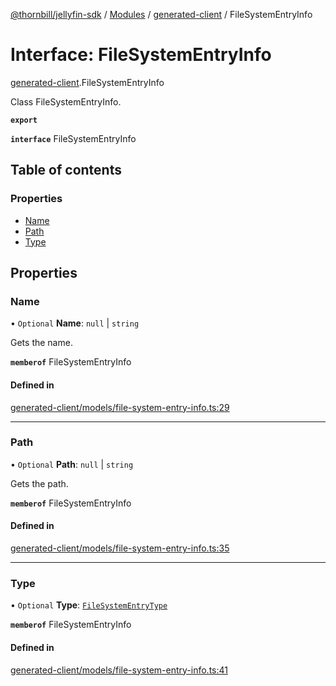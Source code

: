 [@thornbill/jellyfin-sdk](../README.md) / [Modules](../modules.md) / [generated-client](../modules/generated_client.md) / FileSystemEntryInfo

# Interface: FileSystemEntryInfo

[generated-client](../modules/generated_client.md).FileSystemEntryInfo

Class FileSystemEntryInfo.

**`export`**

**`interface`** FileSystemEntryInfo

## Table of contents

### Properties

- [Name](generated_client.FileSystemEntryInfo.md#name)
- [Path](generated_client.FileSystemEntryInfo.md#path)
- [Type](generated_client.FileSystemEntryInfo.md#type)

## Properties

### Name

• `Optional` **Name**: ``null`` \| `string`

Gets the name.

**`memberof`** FileSystemEntryInfo

#### Defined in

[generated-client/models/file-system-entry-info.ts:29](https://github.com/thornbill/jellyfin-sdk-typescript/blob/c68c853/src/generated-client/models/file-system-entry-info.ts#L29)

___

### Path

• `Optional` **Path**: ``null`` \| `string`

Gets the path.

**`memberof`** FileSystemEntryInfo

#### Defined in

[generated-client/models/file-system-entry-info.ts:35](https://github.com/thornbill/jellyfin-sdk-typescript/blob/c68c853/src/generated-client/models/file-system-entry-info.ts#L35)

___

### Type

• `Optional` **Type**: [`FileSystemEntryType`](../enums/generated_client.FileSystemEntryType.md)

**`memberof`** FileSystemEntryInfo

#### Defined in

[generated-client/models/file-system-entry-info.ts:41](https://github.com/thornbill/jellyfin-sdk-typescript/blob/c68c853/src/generated-client/models/file-system-entry-info.ts#L41)
